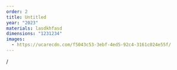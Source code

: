 ```yaml
---
order: 2
title: Untitled
year: "2023"
materials: lasdkhfasd
dimensions: "1231234"
images:
  - https://ucarecdn.com/f5043c53-3ebf-4ed5-92c4-3161c024e55f/
---
```

/
